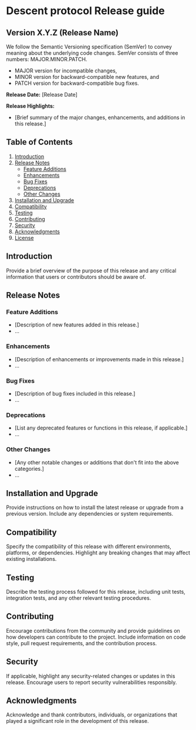 # Descent protocol Release guide

## Version X.Y.Z (Release Name)
We follow the Semantic Versioning specification (SemVer) to convey meaning about the underlying code changes. SemVer consists of three numbers: MAJOR.MINOR.PATCH.
- MAJOR version for incompatible changes,
- MINOR version for backward-compatible new features, and
- PATCH version for backward-compatible bug fixes.

**Release Date:** [Release Date]

**Release Highlights:**
- [Brief summary of the major changes, enhancements, and additions in this release.]

## Table of Contents

1. [Introduction](#introduction)
2. [Release Notes](#release-notes)
    - [Feature Additions](#feature-additions)
    - [Enhancements](#enhancements)
    - [Bug Fixes](#bug-fixes)
    - [Deprecations](#deprecations)
    - [Other Changes](#other-changes)
3. [Installation and Upgrade](#installation-and-upgrade)
4. [Compatibility](#compatibility)
5. [Testing](#testing)
6. [Contributing](#contributing)
7. [Security](#security)
8. [Acknowledgments](#acknowledgments)
9. [License](#license)

## Introduction

Provide a brief overview of the purpose of this release and any critical information that users or contributors should be aware of.

## Release Notes

### Feature Additions

- [Description of new features added in this release.]
- ...

### Enhancements

- [Description of enhancements or improvements made in this release.]
- ...

### Bug Fixes

- [Description of bug fixes included in this release.]
- ...

### Deprecations

- [List any deprecated features or functions in this release, if applicable.]
- ...

### Other Changes

- [Any other notable changes or additions that don't fit into the above categories.]
- ...

## Installation and Upgrade

Provide instructions on how to install the latest release or upgrade from a previous version. Include any dependencies or system requirements.

## Compatibility

Specify the compatibility of this release with different environments, platforms, or dependencies. Highlight any breaking changes that may affect existing installations.

## Testing

Describe the testing process followed for this release, including unit tests, integration tests, and any other relevant testing procedures.

## Contributing

Encourage contributions from the community and provide guidelines on how developers can contribute to the project. Include information on code style, pull request requirements, and the contribution process.

## Security

If applicable, highlight any security-related changes or updates in this release. Encourage users to report security vulnerabilities responsibly.

## Acknowledgments

Acknowledge and thank contributors, individuals, or organizations that played a significant role in the development of this release.
